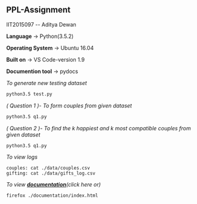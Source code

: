 ## PPL-Assignment

IIT2015097 -- Aditya Dewan


**Language** -> Python(3.5.2)

**Operating System** -> Ubuntu 16.04

**Built on** -> VS Code-version 1.9

**Documention tool** -> pydocs

*To generate new testing dataset*
```sh
python3.5 test.py 
```
_( Question 1 )- To form couples from given dataset_
```sh
python3.5 q1.py 
```
_( Question 2 )- To find the k happiest and k most compatible couples from given dataset_
```sh
python3.5 q1.py 
```
_To view logs_
```
couples: cat ./data/couples.csv
gifting: cat ./data/gifts_log.csv
```
_To view **[documentation](https://ppl-iiita.github.io/ppl-assignment-dewana-dewan/documentation/)**(click here or)_
```
firefox ./documentation/index.html
```

